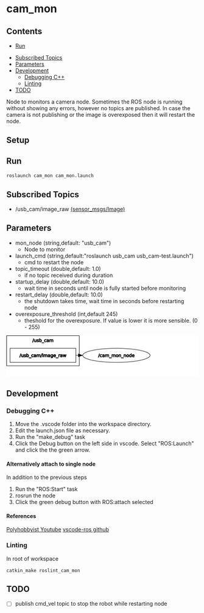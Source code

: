 # cam_mon

## Contents

- [Run](#run)
<!-- - [Setup](#setup)  -->
<!-- - [Published Topics](#published-topics) -->
- [Subscribed Topics](#subscribed-topics)
- [Parameters](#parameters)
- [Development](#development)
  - [Debugging C++](#debugging-c)
  - [Linting](#linting)
- [TODO](#todo)

Node to monitors a camera node.
Sometimes the ROS node is running without showing any errors,  however no topics are published. In case the camera is not publishing or the image is overexposed then it will restart the node. 

## Setup 

    

## Run

    roslaunch cam_mon cam_mon.launch 

<!-- ## Published Topics

- chatter [std_msgs/String](https://docs.ros.org/en/melodic/api/std_msgs/html/msg/String.html) -->

## Subscribed Topics

- /usb_cam/image_raw [(sensor_msgs/Image)](https://docs.ros.org/en/noetic/api/sensor_msgs/html/msg/Image.html)

## Parameters

- mon_node (string,default: "usb_cam")
  - Node to monitor
- launch_cmd (string,default:"roslaunch usb_cam usb_cam-test.launch")
  - cmd to restart the node
- topic_timeout (double,default: 1.0)
  - if no topic received during duration
- startup_delay (double,default: 10.0)
  - wait time in seconds until node is fully started before monitoring
- restart_delay (double,default: 10.0)
  - the shutdown takes time, wait time in seconds before restarting node
- overexposure_threshold (int,default 245)
  - theshold for the overexposure. If value is lower it is more sensible. (0 - 255)

![graph](assets/rosgraph.svg)

## Development

### Debugging C++

1. Move the .vscode folder into the workspace directory. 
2. Edit the launch.json file as necessary.
3. Run the "make_debug" task
4. Click the Debug button on the left side in vscode. Select "ROS:Launch" and click the the green arrow.

#### Alternatively attach to single node

In addition to the previous steps 
1. Run the "ROS:Start" task
2. rosrun the node
3. Click the green debug button with ROS:attach selected

#### References
[Polyhobbyist Youtube](https://www.youtube.com/watch?v=uqqHgYsskJI)
[vscode-ros github](https://github.com/ms-iot/vscode-ros/blob/master/doc/debug-support.mdA)

### Linting

In root of workspace

    catkin_make roslint_cam_mon

## TODO

- [ ] publish cmd_vel topic to stop the robot while restarting node
